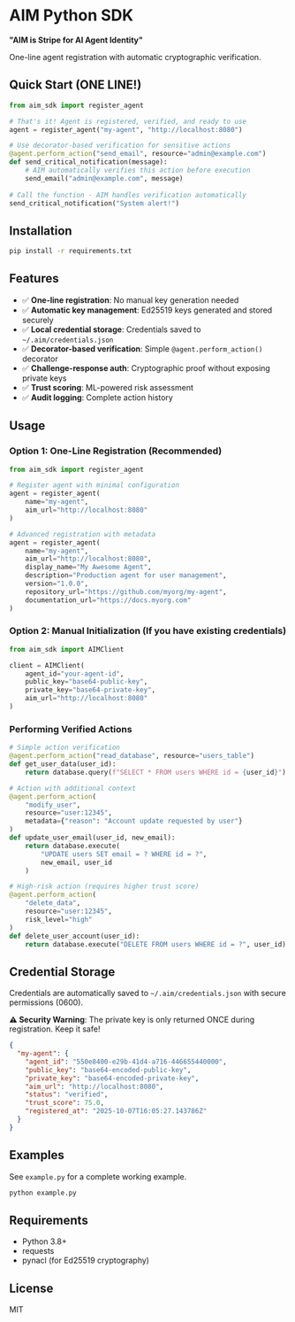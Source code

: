# AIM Python SDK

**"AIM is Stripe for AI Agent Identity"**

One-line agent registration with automatic cryptographic verification.

## Quick Start (ONE LINE!)

```python
from aim_sdk import register_agent

# That's it! Agent is registered, verified, and ready to use
agent = register_agent("my-agent", "http://localhost:8080")

# Use decorator-based verification for sensitive actions
@agent.perform_action("send_email", resource="admin@example.com")
def send_critical_notification(message):
    # AIM automatically verifies this action before execution
    send_email("admin@example.com", message)
    
# Call the function - AIM handles verification automatically
send_critical_notification("System alert!")
```

## Installation

```bash
pip install -r requirements.txt
```

## Features

- ✅ **One-line registration**: No manual key generation needed
- ✅ **Automatic key management**: Ed25519 keys generated and stored securely
- ✅ **Local credential storage**: Credentials saved to `~/.aim/credentials.json`
- ✅ **Decorator-based verification**: Simple `@agent.perform_action()` decorator
- ✅ **Challenge-response auth**: Cryptographic proof without exposing private keys
- ✅ **Trust scoring**: ML-powered risk assessment
- ✅ **Audit logging**: Complete action history

## Usage

### Option 1: One-Line Registration (Recommended)

```python
from aim_sdk import register_agent

# Register agent with minimal configuration
agent = register_agent(
    name="my-agent",
    aim_url="http://localhost:8080"
)

# Advanced registration with metadata
agent = register_agent(
    name="my-agent",
    aim_url="http://localhost:8080",
    display_name="My Awesome Agent",
    description="Production agent for user management",
    version="1.0.0",
    repository_url="https://github.com/myorg/my-agent",
    documentation_url="https://docs.myorg.com"
)
```

### Option 2: Manual Initialization (If you have existing credentials)

```python
from aim_sdk import AIMClient

client = AIMClient(
    agent_id="your-agent-id",
    public_key="base64-public-key",
    private_key="base64-private-key",
    aim_url="http://localhost:8080"
)
```

### Performing Verified Actions

```python
# Simple action verification
@agent.perform_action("read_database", resource="users_table")
def get_user_data(user_id):
    return database.query(f"SELECT * FROM users WHERE id = {user_id}")

# Action with additional context
@agent.perform_action(
    "modify_user", 
    resource="user:12345",
    metadata={"reason": "Account update requested by user"}
)
def update_user_email(user_id, new_email):
    return database.execute(
        "UPDATE users SET email = ? WHERE id = ?",
        new_email, user_id
    )

# High-risk action (requires higher trust score)
@agent.perform_action(
    "delete_data",
    resource="user:12345",
    risk_level="high"
)
def delete_user_account(user_id):
    return database.execute("DELETE FROM users WHERE id = ?", user_id)
```

## Credential Storage

Credentials are automatically saved to `~/.aim/credentials.json` with secure permissions (0600).

**⚠️ Security Warning**: The private key is only returned ONCE during registration. Keep it safe!

```json
{
  "my-agent": {
    "agent_id": "550e8400-e29b-41d4-a716-446655440000",
    "public_key": "base64-encoded-public-key",
    "private_key": "base64-encoded-private-key",
    "aim_url": "http://localhost:8080",
    "status": "verified",
    "trust_score": 75.0,
    "registered_at": "2025-10-07T16:05:27.143786Z"
  }
}
```

## Examples

See `example.py` for a complete working example.

```bash
python example.py
```

## Requirements

- Python 3.8+
- requests
- pynacl (for Ed25519 cryptography)

## License

MIT
